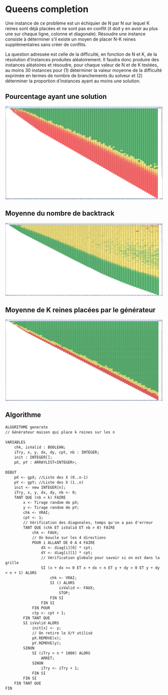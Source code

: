 # Queens completion
Une instance de ce problème est un échiquier de N par N sur lequel K reines sont déjà placées et ne sont pas en conflit (il doit y en avoir au plus une sur chaque ligne, colonne et diagonale). Résoudre une instance consiste à déterminer s’il existe un moyen de placer N-K reines supplémentaires sans créer de conflits.

La question adressée est celle de la difficulté, en fonction de N et K, de la résolution d’instances produites aléatoirement. Il faudra donc produire des instances aléatoires et résoudre, pour chaque valeur de N et de K testées, au moins 30 instances pour (1) déterminer la valeur moyenne de la difficulté exprimée en termes de nombre de branchements du solveur et (2) déterminer la proportion d’instances ayant au moins une solution.

## Pourcentage ayant une solution  ##
![](https://raw.githubusercontent.com/kevingrillet/KQueens/master/Analyse/result.png)

## Moyenne du nombre de backtrack  ##
![](https://raw.githubusercontent.com/kevingrillet/KQueens/master/Analyse/backtrack.png)

## Moyenne de K reines placées par le générateur  ##
![](https://raw.githubusercontent.com/kevingrillet/KQueens/master/Analyse/realK.png)

## Algorithme ##
```
ALGORITHME generate
// Générateur maison qui place k reines sur les n

VARIABLES
    chk, isValid : BOOLEAN;
    iTry, x, y, dx, dy, cpt, nb : INTEGER;
    init : INTEGER[];
    pX, pY : ARRAYLIST<INTEGER>;

DEBUT
    pX <- gpX; //Liste des X (0..n-1)
    pY <- gpY; //Liste des X (1..n)
    init <- new INTEGER[n];
    iTry, x, y, dx, dy, nb <- 0;
    TANT QUE (nb < k) FAIRE
        x <- Tirage random de pX;
        y <- Tirage random de pY;
        chk <- VRAI;
        cpt <- 1;
        // Vérification des diagonales, temps qu'on a pas d'erreur
        TANT QUE (chk ET isValid ET nb > 0) FAIRE
            chk <- FAUX;
            // On boucle sur les 4 directions
            POUR i ALLANT DE 0 A 4 FAIRE
                dX <- diag[i][0] * cpt;
                dY <- diag[i][1] * cpt;
                // Vérification globale pour savoir si on est dans la grille
                SI (x + dx >= 0 ET x + dx < n ET y + dy > 0 ET y + dy < n + 1) ALORS
                    chk <- VRAI;
                    SI () ALORS
                        isValid <- FAUX;
                        STOP;
                    FIN SI
                FIN SI
            FIN POUR
            ctp <- cpt + 1;
        FIN TANT QUE
        SI isValid ALORS
            init[x] <- y;
            // On retire le X/Y utilisé
            pX.REMOVE(x);
            pY.REMOVE(y);
        SINON
            SI (iTry > n * 1000) ALORS
                ARRET;
            SINON
                iTry <- iTry + 1;
            FIN SI
        FIN SI
    FIN TANT QUE
FIN
```
